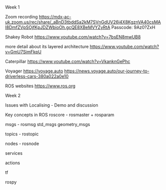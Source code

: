 Week 1

Zoom recording
https://mdx-ac-uk.zoom.us/rec/share/_aBnD3tbddSa2kM7SVnGdUV26j4X8KgznVA40csMAI8DmfZVpSOjfKpJDZWbioOh.gcQE8XBeMVYZyRtA
Passcode: 9Az0?ZxH 

Shakey Robot
https://www.youtube.com/watch?v=7bsEN8mwUB8

more detail about its layered architecture
https://www.youtube.com/watch?v=GmU7SimFkpU

Caterpillar
https://www.youtube.com/watch?v=VkanknGePhc

Voyager
https://voyage.auto
https://news.voyage.auto/our-journey-to-driverless-cars-380a022a0e10

ROS websites
https://www.ros.org



Week 2

Issues with Localising - Demo and discussion


Key concepts in ROS
roscore    - rosmaster + rosparam

msgs       - rosmsg
std_msgs
geometry_msgs

topics     - rostopic

nodes      - rosnode

services

actions

tf

rospy

